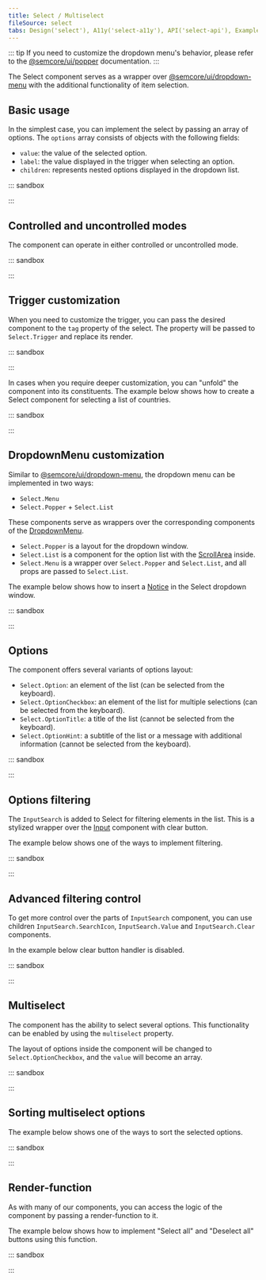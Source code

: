 ```yaml
---
title: Select / Multiselect
fileSource: select
tabs: Design('select'), A11y('select-a11y'), API('select-api'), Example('select-code'), Changelog('select-changelog')
---
```


::: tip
If you need to customize the dropdown menu's behavior, please refer to the [@semcore/ui/popper](/utils/popper/popper) documentation.
:::

The Select component serves as a wrapper over [@semcore/ui/dropdown-menu](/components/dropdown-menu/dropdown-menu) with the additional functionality of item selection.

## Basic usage

In the simplest case, you can implement the select by passing an array of options. The `options` array consists of objects with the following fields:

- `value`: the value of the selected option.
- `label`: the value displayed in the trigger when selecting an option.
- `children`: represents nested options displayed in the dropdown list.

::: sandbox

<script lang="tsx">
import React from 'react';
import { Flex } from '@semcore/ui/flex-box';
import Select from '@semcore/ui/select';

const options = Array(6)
  .fill('')
  .map((_, index) => ({
    value: index, // value of the selected option
    label: `Label ${index}`, // the value displayed in the trigger when the option is selected
    children: `Option ${index}`, // option's children displayed in the dropdown
  }));

const Demo = () => (
  <Flex>
    <Select options={options} placeholder='Select an option, sir' m='auto' />
  </Flex>
);
</script>

:::

## Controlled and uncontrolled modes

The component can operate in either controlled or uncontrolled mode.

::: sandbox

<script lang="tsx">
import React from 'react';
import { Flex } from '@semcore/ui/flex-box';
import Select from '@semcore/ui/select';

const options = Array(6)
  .fill('')
  .map((_, index) => ({
    value: index,
    label: `Label ${index}`,
    children: `Option ${index}`,
  }));

const { value: initialValue } = options[0];

const Demo = () => {
  const [value, setValue] = React.useState(initialValue);

  return (
    <Flex>
      <Select
        value={value}
        onChange={setValue}
        options={options}
        placeholder='Select an option, sir'
        m='auto'
      />
      <Select
        defaultValue={initialValue}
        onChange={setValue}
        options={options}
        placeholder='Select an option, sir'
        m='auto'
      />
    </Flex>
  );
};
</script>

:::

## Trigger customization

When you need to customize the trigger, you can pass the desired component to the `tag` property of the select. The property will be passed to `Select.Trigger` and replace its render.

::: sandbox

<script lang="tsx">
import React from 'react';
import { Flex } from '@semcore/ui/flex-box';
import Select from '@semcore/ui/select';
import { ButtonTrigger, LinkTrigger } from '@semcore/ui/base-trigger';

const options = Array(6)
  .fill('')
  .map((_, index) => ({
    value: index,
    label: `Label ${index}`,
    children: `Option ${index}`,
  }));

const Demo = () => (
  <Flex>
    {/* ButtonTrigger is the default trigger */}
    <Select tag={ButtonTrigger} options={options} placeholder='Select an option, sir' m='auto' />
    <Select tag={LinkTrigger} options={options} placeholder='Select an option, sir' m='auto' />
  </Flex>
);
</script>

:::

In cases when you require deeper customization, you can "unfold" the component into its constituents. The example below shows how to create a Select component for selecting a list of countries.

::: sandbox

<script lang="tsx">
import React from 'react';
import Select from '@semcore/ui/select';
import { Flex } from '@semcore/ui/flex-box';
import Flags, { iso2Name } from '@semcore/ui/flags';

const formatName = (name) => name?.replace(/([a-z])([A-Z])/g, '$1 $2');

const Demo = () => {
  const [value, setValue] = React.useState(null);

  return (
    <Flex>
      <Select onChange={setValue} placeholder='Select country'>
        <Select.Trigger w={180}>
          <Select.Trigger.Addon>
            <Flags iso2={value} />
          </Select.Trigger.Addon>
          <Select.Trigger.Text>{formatName(iso2Name[value])}</Select.Trigger.Text>
        </Select.Trigger>
        <Select.Menu hMax={180}>
          {Object.keys(iso2Name).map((value) => (
            <Select.Option key={value} value={value}>
              <Flags iso2={value as keyof typeof iso2Name} mr={2} />
              {formatName(iso2Name[value])}
            </Select.Option>
          ))}
        </Select.Menu>
      </Select>
    </Flex>
  );
};
</script>

:::

## DropdownMenu customization

Similar to [@semcore/ui/dropdown-menu](/components/dropdown-menu/dropdown-menu), the dropdown menu can be implemented in two ways:

- `Select.Menu`
- `Select.Popper` + `Select.List`

These components serve as wrappers over the corresponding components of the [DropdownMenu](/components/dropdown-menu/dropdown-menu).

- `Select.Popper` is a layout for the dropdown window.
- `Select.List` is a component for the option list with the [ScrollArea](/components/scroll-area/scroll-area) inside.
- `Select.Menu` is a wrapper over `Select.Popper` and `Select.List`, and all props are passed to `Select.List`.

The example below shows how to insert a [Notice](/components/notice/notice) in the Select dropdown window.

::: sandbox

<script lang="tsx">
import React from 'react';
import Select from '@semcore/ui/select';
import { Flex } from '@semcore/ui/flex-box';
import Notice from '@semcore/ui/notice';

const options = Array(12)
  .fill('')
  .map((_, index) => `Option ${index}`);

const noticeStyle = {
  border: 'none',
  borderRadius: '0 0 6px 6px',
  padding: '12px 8px',
};

const Demo = () => (
  <Flex>
    <Select placeholder={'Select something'}>
      <Select.Trigger m='auto' />
      <Select.Popper>
        <Select.List hMax='240px'>
          {options.map((option, index) => (
            <Select.Option value={option} key={index}>
              {option}
            </Select.Option>
          ))}
        </Select.List>
        <Notice style={noticeStyle}>
          <Notice.Content aria-live='polite'>Woooop, it's simple magic!</Notice.Content>
        </Notice>
      </Select.Popper>
    </Select>
  </Flex>
);
</script>

:::

## Options

The component offers several variants of options layout:

- `Select.Option`: an element of the list (can be selected from the keyboard).
- `Select.OptionCheckbox`: an element of the list for multiple selections (can be selected from the keyboard).
- `Select.OptionTitle`: a title of the list (cannot be selected from the keyboard).
- `Select.OptionHint`: a subtitle of the list or a message with additional information (cannot be selected from the keyboard).

::: sandbox

<script lang="tsx">
import React from 'react';
import { Flex } from '@semcore/ui/flex-box';
import Select from '@semcore/ui/select';

const Demo = () => (
  <Flex>
    <Select m='auto'>
      <Select.Trigger placeholder="I'll show u some options, buddy" />
      <Select.Menu>
        <Select.Option value={1}>I'm option</Select.Option>
        <Select.Option value={2}>
          <Select.Option.Checkbox />
          I'm option-checkbox
        </Select.Option>
        <Select.OptionTitle>I'm title</Select.OptionTitle>
        <Select.OptionHint>I'm hint</Select.OptionHint>
      </Select.Menu>
    </Select>
  </Flex>
);
</script>

:::

## Options filtering

The `InputSearch` is added to Select for filtering elements in the list. This is a stylized wrapper over the [Input](/components/input/input) component with clear button.

The example below shows one of the ways to implement filtering.

::: sandbox

<script lang="tsx">
import React from 'react';
import Select, { InputSearch } from '@semcore/ui/select';

const data = Array(26)
  .fill(0)
  .map((_, index) => ({
    label: `Option ${String.fromCharCode('a'.charCodeAt(0) + index)}`,
    value: `Option ${String.fromCharCode('a'.charCodeAt(0) + index)}`,
  }));

const Demo = () => {
  const [filter, setFilter] = React.useState('');
  const options = React.useMemo(
    () => data.filter((option) => option.value.toString().includes(filter)),
    [filter],
  );

  return (
    <Select placeholder='Select value'>
      <Select.Trigger />
      <Select.Popper>
        {({ highlightedIndex }) => (
          <>
            <InputSearch
              value={filter}
              onChange={setFilter}
              placeholder='Search'
              role='combobox'
              aria-autocomplete='list'
              aria-controls='search-list'
              aria-owns='search-list'
              aria-expanded='true'
              aria-activedescendant={`option-${highlightedIndex}`}
            />
            <Select.List hMax={'224px'} id='search-list'>
              {options.map(({ value, label }, index) => (
                <Select.Option
                  value={value}
                  key={value}
                  id={`option-${index}`}
                  aria-selected={index === highlightedIndex}
                >
                  {label}
                </Select.Option>
              ))}
              {!options.length && (
                <Select.OptionHint key='Nothing'>Nothing found</Select.OptionHint>
              )}
            </Select.List>
          </>
        )}
      </Select.Popper>
    </Select>
  );
};
</script>

:::

## Advanced filtering control

To get more control over the parts of `InputSearch` component, you can use children `InputSearch.SearchIcon`, `InputSearch.Value` and `InputSearch.Clear` components.

In the example below clear button handler is disabled.

::: sandbox

<script lang="tsx">
import React from 'react';
import Select, { InputSearch } from '@semcore/ui/select';

const data = Array(26)
  .fill(0)
  .map((_, index) => ({
    label: `Option ${String.fromCharCode('a'.charCodeAt(0) + index)}`,
    value: `Option ${String.fromCharCode('a'.charCodeAt(0) + index)}`,
  }));

const Demo = () => {
  const [filter, setFilter] = React.useState('');
  const options = React.useMemo(
    () => data.filter((option) => option.value.toString().includes(filter)),
    [filter],
  );

  return (
    <Select placeholder='Select value'>
      <Select.Trigger />
      <Select.Popper>
        {({ highlightedIndex }) => (
          <>
            <InputSearch value={filter} onChange={setFilter}>
              <InputSearch.SearchIcon />
              <InputSearch.Value
                placeholder='Search'
                role='combobox'
                aria-autocomplete='list'
                aria-controls='search-list'
                aria-owns='search-list'
                aria-expanded='true'
                aria-activedescendant={`option-${highlightedIndex}`}
              />
              <InputSearch.Clear
                onClick={() => {
                  return false;
                }}
              />
            </InputSearch>
            <Select.List hMax={'224px'} id='search-list'>
              {options.map(({ value, label }, index) => (
                <Select.Option
                  value={value}
                  key={value}
                  id={`option-${index}`}
                  aria-selected={index === highlightedIndex}
                >
                  {label}
                </Select.Option>
              ))}
              {!options.length && (
                <Select.OptionHint key='Nothing'>Nothing found</Select.OptionHint>
              )}
            </Select.List>
          </>
        )}
      </Select.Popper>
    </Select>
  );
};
</script>

:::

## Multiselect

The component has the ability to select several options. This functionality can be enabled by using the `multiselect` property.

The layout of options inside the component will be changed to `Select.OptionCheckbox`, and the `value` will become an array.

::: sandbox

<script lang="tsx">
import React from 'react';
import { Flex } from '@semcore/ui/flex-box';
import Select from '@semcore/ui/select';

const options = Array(20)
  .fill('')
  .map((_, index) => ({
    value: index,
    label: `Label ${index}`,
    children: `Option ${index}`,
  }));

const Demo = () => (
  <Flex>
    <Select options={options} multiselect m='auto' />
  </Flex>
);
</script>

:::

## Sorting multiselect options

The example below shows one of the ways to sort the selected options.

::: sandbox

<script lang="tsx">
import React from 'react';
import Select from '@semcore/ui/select';

const options = Array(20)
  .fill('')
  .map((i, idx) => ({
    value: idx,
    title: `Awesome option ${idx}`,
  }));

const Option = ({ value, title }) => (
  <Select.Option value={value} key={value}>
    <Select.Option.Checkbox />
    {title}
  </Select.Option>
);

const Demo = () => {
  const [selected, setSelected] = React.useState([]);
  const [prevSelected, setPrevSelected] = React.useState([]);

  const handleVisibleChange = (value) => {
    if (value) return;
    setPrevSelected(options.filter((o) => selected.includes(o.value)));
  };

  const renderOptions = () => {
    if (!prevSelected.length) {
      return options.map((props) => <Option key={props.value} {...props} />);
    }
    const [checked, unchecked] = options.reduce(
      (acc, o) => {
        prevSelected.find((v) => v.value === o.value) ? acc[0].push(o) : acc[1].push(o);
        return acc;
      },
      [[], []],
    );
    return [
      ...checked.map((props) => <Option key={props.value} {...props} />),
      <Select.Divider />,
      ...unchecked.map((props) => <Option key={props.value} {...props} />),
    ];
  };

  return (
    <Select
      value={selected}
      onChange={(v) => setSelected(v)}
      onVisibleChange={handleVisibleChange}
      multiselect
      placeholder='Select values'
    >
      <Select.Trigger />
      <Select.Menu hMax='240px'>{renderOptions()}</Select.Menu>
    </Select>
  );
};
</script>

:::

## Render-function

As with many of our components, you can access the logic of the component by passing a render-function to it.

The example below shows how to implement "Select all" and "Deselect all" buttons using this function.

::: sandbox

<script lang="tsx">
import React from 'react';
import Select from '@semcore/ui/select';
import { Text } from '@semcore/ui/typography';

const options = Array(5)
  .fill('')
  .map((i, idx) => ({
    value: `Option ${idx}`,
  }));

const Demo = () => (
  <Select placeholder='Select value' multiselect>
    {(props, handlers) => {
      const {
        getTriggerProps, // function encapsulating Select.Trigger logic
        getPopperProps, // function encapsulating Select.Popper logic
        getListProps, // function encapsulating Select.List logic
        getInputSearchProps, // function encapsulating Select.InputSearch logic
        getOptionProps, // function encapsulating Select.Option logic
        getOptionCheckboxProps, // function encapsulating Select.OptionCheckbox logic
        value: currentValue, // the current value of the select
      } = props;
      const {
        visible, // function that controls the internal state of visibility
        value, // function that controls the internal state of the selected value
      } = handlers;

      const handleClick = () => {
        const newValue = (currentValue as any).length ? [] : options.map(({ value }) => value);
        value(newValue);
        return false; // cancel the default handler
      };

      return (
        <React.Fragment>
          <Select.Trigger />
          <Select.Menu>
            <Select.Option value='%all%' onClick={handleClick}>
              <Text color='denim-blue'>
                {(currentValue as any).length ? 'Deselect all' : 'Select all'}
              </Text>
            </Select.Option>
            {options.map((option) => (
              <Select.Option value={option.value} key={option.value}>
                <Select.Option.Checkbox />
                {option.value}
              </Select.Option>
            ))}
          </Select.Menu>
        </React.Fragment>
      );
    }}
  </Select>
);
</script>

:::
